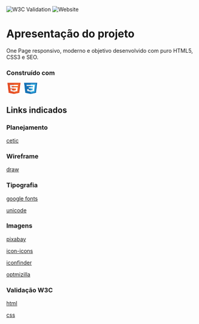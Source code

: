 ![W3C Validation](https://img.shields.io/w3c-validation/default?targetUrl=https%3A%2F%2Fhtml5css3.com.br%2F)
![Website](https://img.shields.io/website?url=https%3A%2F%2Fhtml5css3.com.br)

# Apresentação do projeto

One Page responsivo, moderno e objetivo desenvolvido com puro HTML5, CSS3 e SEO.

### Construído com

<div>
  <img align="center" alt="HTML5" height="30" width="40" src="https://raw.githubusercontent.com/devicons/devicon/master/icons/html5/html5-original.svg">
  <img align="center" alt="CSS3" height="30" width="40" src="https://raw.githubusercontent.com/devicons/devicon/master/icons/css3/css3-original.svg">
 </div>

## Links indicados

### Planejamento

[cetic](https://www.cetic.br/)

### Wireframe

[draw](https://app.diagrams.net/)

### Tipografia

[google fonts](https://fonts.google.com)

[unicode](https://www.unicode.org/charts/)

### Imagens

[pixabay](https://pixabay.com/pt/)

[icon-icons](https://icon-icons.com/pt/)

[iconfinder](https://www.iconfinder.com/)

[optmizilla](https://imagecompressor.com/pt/)

### Validação W3C

[html](https://validator.w3.org/)

[css](https://jigsaw.w3.org/css-validator/)
